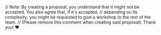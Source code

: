 // Note: By creating a proposal, you understand that it might not be accepted. You also agree that, if it's accepted,
// depending on its complexity, you might be requested to give a workshop to the rest of the team.
// (Please remove this comment when creating said proposal). Thank you! ❤️

# <Title>

* Author(s): Author1, Author2
* Review Manager: ReviewManager

## Introduction

// A short explanation about this proposal's goals.

## Motivation

// This section should the answer the `why?`.

## Proposed solution

// This section should the answer the `how?`.

## Impact on existing codebase

// This section should explain, assuming this proposal is accepted, how much effort it would require for it to be implemented in our codebase. Other concerns should be raised, if it's a significant deviation from our stack. 

## Alternatives considered

// This section describes what other approaches were considered and why this one was chosen.

